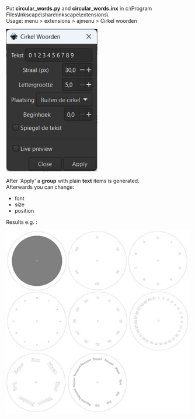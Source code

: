 Put **circular_words.py** and **circular_words.inx** in c:\Program Files\Inkscape\share\inkscape\extensions\   
Usage: menu > extensions > ajmenu > Cirkel woorden

<img src="https://github.com/gitAjjk/pubFabLab/blob/main/CircularWords/circular_words_UI.jpg" width="250">

After 'Apply' a **group** with plain **text** items is generated.  
Afterwards you can change:
- font
- size
- position

Results e.g. :

<img src="https://github.com/gitAjjk/pubFabLab/blob/main/CircularWords/faces%20NL~.jpg">


